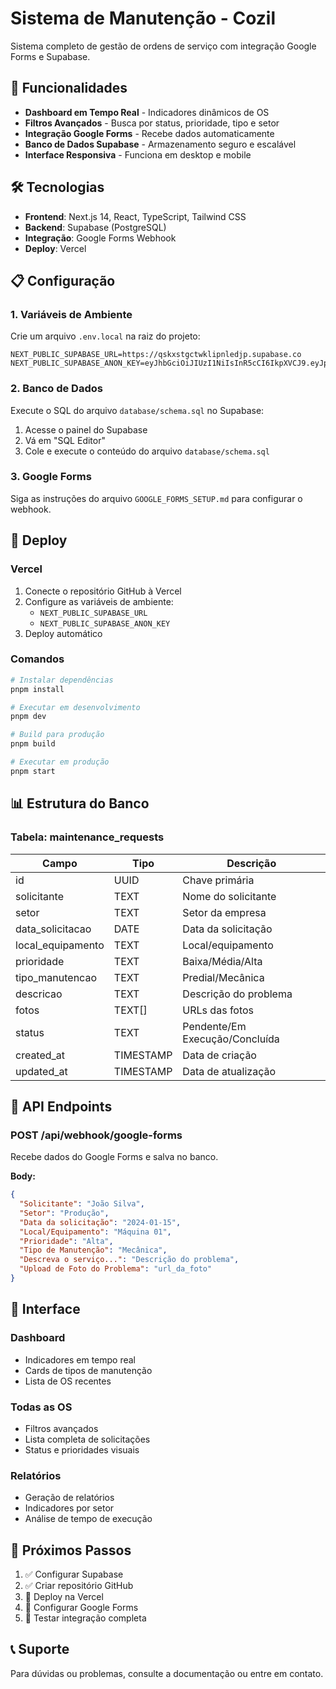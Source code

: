 # Sistema de Manutenção - Cozil

Sistema completo de gestão de ordens de serviço com integração Google Forms e Supabase.

## 🚀 Funcionalidades

- **Dashboard em Tempo Real** - Indicadores dinâmicos de OS
- **Filtros Avançados** - Busca por status, prioridade, tipo e setor
- **Integração Google Forms** - Recebe dados automaticamente
- **Banco de Dados Supabase** - Armazenamento seguro e escalável
- **Interface Responsiva** - Funciona em desktop e mobile

## 🛠️ Tecnologias

- **Frontend**: Next.js 14, React, TypeScript, Tailwind CSS
- **Backend**: Supabase (PostgreSQL)
- **Integração**: Google Forms Webhook
- **Deploy**: Vercel

## 📋 Configuração

### 1. Variáveis de Ambiente

Crie um arquivo `.env.local` na raiz do projeto:

```env
NEXT_PUBLIC_SUPABASE_URL=https://qskxstgctwklipnledjp.supabase.co
NEXT_PUBLIC_SUPABASE_ANON_KEY=eyJhbGciOiJIUzI1NiIsInR5cCI6IkpXVCJ9.eyJpc3MiOiJzdXBhYmFzZSIsInJlZiI6InFza3hzdGdjdHdrbGlwbmxlZGpwIiwicm9sZSI6ImFub24iLCJpYXQiOjE3NTk0Mjg3MDgsImV4cCI6MjA3NTAwNDcwOH0.qNAw3CO2GbJ6PXadFwXkqBZGsBqLKkain1TpCsDajO4
```

### 2. Banco de Dados

Execute o SQL do arquivo `database/schema.sql` no Supabase:

1. Acesse o painel do Supabase
2. Vá em "SQL Editor"
3. Cole e execute o conteúdo do arquivo `database/schema.sql`

### 3. Google Forms

Siga as instruções do arquivo `GOOGLE_FORMS_SETUP.md` para configurar o webhook.

## 🚀 Deploy

### Vercel

1. Conecte o repositório GitHub à Vercel
2. Configure as variáveis de ambiente:
   - `NEXT_PUBLIC_SUPABASE_URL`
   - `NEXT_PUBLIC_SUPABASE_ANON_KEY`
3. Deploy automático

### Comandos

```bash
# Instalar dependências
pnpm install

# Executar em desenvolvimento
pnpm dev

# Build para produção
pnpm build

# Executar em produção
pnpm start
```

## 📊 Estrutura do Banco

### Tabela: maintenance_requests

| Campo | Tipo | Descrição |
|-------|------|-----------|
| id | UUID | Chave primária |
| solicitante | TEXT | Nome do solicitante |
| setor | TEXT | Setor da empresa |
| data_solicitacao | DATE | Data da solicitação |
| local_equipamento | TEXT | Local/equipamento |
| prioridade | TEXT | Baixa/Média/Alta |
| tipo_manutencao | TEXT | Predial/Mecânica |
| descricao | TEXT | Descrição do problema |
| fotos | TEXT[] | URLs das fotos |
| status | TEXT | Pendente/Em Execução/Concluída |
| created_at | TIMESTAMP | Data de criação |
| updated_at | TIMESTAMP | Data de atualização |

## 🔧 API Endpoints

### POST /api/webhook/google-forms

Recebe dados do Google Forms e salva no banco.

**Body:**
```json
{
  "Solicitante": "João Silva",
  "Setor": "Produção",
  "Data da solicitação": "2024-01-15",
  "Local/Equipamento": "Máquina 01",
  "Prioridade": "Alta",
  "Tipo de Manutenção": "Mecânica",
  "Descreva o serviço...": "Descrição do problema",
  "Upload de Foto do Problema": "url_da_foto"
}
```

## 📱 Interface

### Dashboard
- Indicadores em tempo real
- Cards de tipos de manutenção
- Lista de OS recentes

### Todas as OS
- Filtros avançados
- Lista completa de solicitações
- Status e prioridades visuais

### Relatórios
- Geração de relatórios
- Indicadores por setor
- Análise de tempo de execução

## 🎯 Próximos Passos

1. ✅ Configurar Supabase
2. ✅ Criar repositório GitHub
3. 🔄 Deploy na Vercel
4. 🔄 Configurar Google Forms
5. 🔄 Testar integração completa

## 📞 Suporte

Para dúvidas ou problemas, consulte a documentação ou entre em contato.
